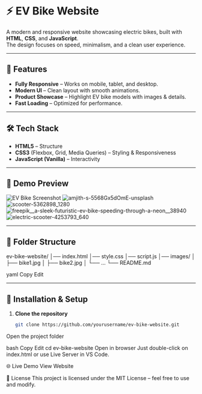 # ⚡ EV Bike Website

A modern and responsive website showcasing electric bikes, built with **HTML**, **CSS**, and **JavaScript**.  
The design focuses on speed, minimalism, and a clean user experience.

---

## 🚀 Features
- **Fully Responsive** – Works on mobile, tablet, and desktop.
- **Modern UI** – Clean layout with smooth animations.
- **Product Showcase** – Highlight EV bike models with images & details.
- **Fast Loading** – Optimized for performance.

---

## 🛠️ Tech Stack
- **HTML5** – Structure
- **CSS3** (Flexbox, Grid, Media Queries) – Styling & Responsiveness
- **JavaScript (Vanilla)** – Interactivity

---

## 📸 Demo Preview
![EV Bike Screenshot](images/demo.png)
![amjith-s-5568Gx5dOmE-unsplash](https://github.com/user-attachments/assets/268b2917-bf0e-4540-b197-94a623334a36)
![scooter-5362898_1280](https://github.com/user-attachments/assets/1d2c5ee7-b1c6-44df-b2d3-3f7df15c06a8)
![freepik__a-sleek-futuristic-ev-bike-speeding-through-a-neon__38940](https://github.com/user-attachments/assets/6fac65ae-76da-4023-b520-f672f7b641b3)
![electric-scooter-4253793_640](https://github.com/user-attachments/assets/fa184bfd-7787-419d-b741-e432d4579ca2)

---

## 📂 Folder Structure
ev-bike-website/
│── index.html
│── style.css
│── script.js
│── images/
│ ├── bike1.jpg
│ ├── bike2.jpg
│ └── ...
└── README.md

yaml
Copy
Edit

---

## 🔧 Installation & Setup
1. **Clone the repository**  
   ```bash
   git clone https://github.com/yourusername/ev-bike-website.git
Open the project folder

bash
Copy
Edit
cd ev-bike-website
Open in browser
Just double-click on index.html or use Live Server in VS Code.

🌐 Live Demo
View Website

📜 License
This project is licensed under the MIT License – feel free to use and modify.
